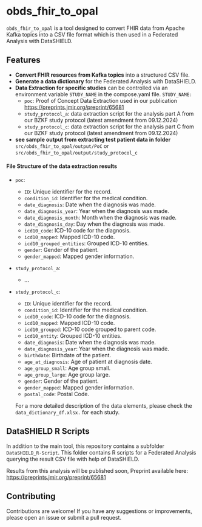 # obds_fhir_to_opal

`obds_fhir_to_opal` is a tool designed to convert FHIR data from Apache Kafka topics into a CSV file format which is then used in a Federated Analysis with DataSHIELD.

## Features

- **Convert FHIR resources from Kafka topics** into a structured CSV file.
- **Generate a data dictionary** for the Federated Analysis with DataSHIELD.
- **Data Extraction for specific studies** can be controlled via an environment variable `STUDY_NAME` in the compose.yaml file.
`STUDY_NAME:`
  - `poc`: Proof of Concept Data Extraction used in our publication https://preprints.jmir.org/preprint/65681
  - `study_protocol_a`: data extraction script for the analysis part A from our BZKF study protocol (latest amendment from 09.12.2024)
  - `study_protocol_c`: data extraction script for the analysis part C from our BZKF study protocol (latest amendment from 09.12.2024)
- **see sample output from extracting test patient data in folder**
`src/obds_fhir_to_opal/output/PoC` or `src/obds_fhir_to_opal/output/study_protocol_c`


#### File Structure of the data extraction results
- `poc`:
  - `ID`: Unique identifier for the record.
  - `condition_id`: Identifier for the medical condition.
  - `date_diagnosis`: Date when the diagnosis was made.
  - `date_diagnosis_year`: Year when the diagnosis was made.
  - `date_diagnosis_month`: Month when the diagnosis was made.
  - `date_diagnosis_day`: Day when the diagnosis was made.
  - `icd10_code`: ICD-10 code for the diagnosis.
  - `icd10_mapped`: Mapped ICD-10 code.
  - `icd10_grouped_entities`: Grouped ICD-10 entities.
  - `gender`: Gender of the patient.
  - `gender_mapped`: Mapped gender information.
- `study_protocol_a`:
  - ...
- `study_protocol_c`:
  - `ID`: Unique identifier for the record.
  - `condition_id`: Identifier for the medical condition.
  - `icd10_code`: ICD-10 code for the diagnosis.
  - `icd10_mapped`: Mapped ICD-10 code.
  - `icd10_grouped`: ICD-10 code grouped to parent code.
  - `icd10_entity`: Grouped ICD-10 entities.
  - `date_diagnosis`: Date when the diagnosis was made.
  - `date_diagnosis_year`: Year when the diagnosis was made.
  - `birthdate`: Birthdate of the patient.
  - `age_at_diagnosis`: Age of patient at diagnosis date.
  - `age_group_small`: Age group small.
  - `age_group_large`: Age group large.
  - `gender`: Gender of the patient.
  - `gender_mapped`: Mapped gender information.
  - `postal_code`: Postal Code.

  For a more detailed description of the data elements, please check the `data_dictionary_df.xlsx.` for each study.

## DataSHIELD R Scripts

In addition to the main tool, this repository contains a subfolder `DataSHIELD_R-Script`. This folder contains R scripts for a Federated Analysis querying the result CSV file with help of DataSHIELD.

Results from this analysis will be published soon, Preprint available here: https://preprints.jmir.org/preprint/65681

## Contributing

Contributions are welcome! If you have any suggestions or improvements, please open an issue or submit a pull request.
